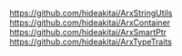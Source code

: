 https://github.com/hideakitai/ArxStringUtils
https://github.com/hideakitai/ArxContainer
https://github.com/hideakitai/ArxSmartPtr
https://github.com/hideakitai/ArxTypeTraits